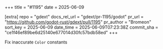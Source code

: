 +++
title = "#1195"
date = 2025-06-09

[extra]
repo = "gdext"
docs_rel_url = "gdext/pr-1195/godot"
pr_url = "https://github.com/godot-rust/gdext/pull/1195"
pr_author = "Bromeon"
sort_key = 2025-06-09
date_time = 2025-06-09T07:23:38Z
commit_sha = "ce1f46ef89be6d25140e677014d30fc57bdb58ed"
+++

Fix inaccurate `Color` constants

